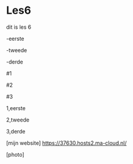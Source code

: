 # Les6
dit is les 6

-eerste

-tweede

-derde

#1

#2

#3

1,eerste

2,tweede

3,derde

[mijn website] https://37630.hosts2.ma-cloud.nl/

[photo] 
